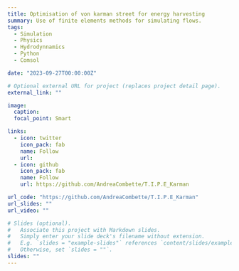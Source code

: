 ```yaml
---
title: Optimisation of von karman street for energy harvesting
summary: Use of finite elements methods for simulating flows.
tags:
  - Simulation
  - Physics
  - Hydrodynnamics
  - Python
  - Comsol

date: "2023-09-27T00:00:00Z"

# Optional external URL for project (replaces project detail page).
external_link: ""

image:
  caption:
  focal_point: Smart

links:
  - icon: twitter
    icon_pack: fab
    name: Follow
    url:
  - icon: github
    icon_pack: fab
    name: Follow
    url: https://github.com/AndreaCombette/T.I.P.E_Karman

url_code: "https://github.com/AndreaCombette/T.I.P.E_Karman"
url_slides: ""
url_video: ""

# Slides (optional).
#   Associate this project with Markdown slides.
#   Simply enter your slide deck's filename without extension.
#   E.g. `slides = "example-slides"` references `content/slides/example-slides.md`.
#   Otherwise, set `slides = ""`.
slides: ""
---
```

